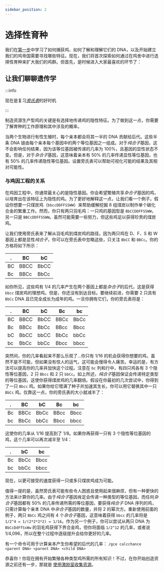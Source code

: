 ```yaml
---
sidebar_position: 2
---
```


# 选择性育种

我们在[第一步](/genetic-chickengineering/steps/gathering-chickens)中学习了如何捕获鸡、如何了解和理解它们的 DNA，以及开始建立我们的鸡帝国需要寻找哪些特征。现在，我们将首次探索如何通过在鸡舍中进行选择性育种来扩大我们的鸡群。但首先，是时候进入大家最喜欢的环节了：

## 让我们聊聊遗传学

:::info

现在是复习[*旁氏表*](https://zh.wikipedia.org/wiki/%E6%97%81%E6%B0%8F%E8%A1%A8)的好时机

:::

制造资源生产型鸡的关键是有选择地传递鸡的隐性特征。为了做到这一点，你需要了解育种的工作原理和其中涉及的概率。

当两个生物进行有性生殖时，每个亲本都会将其一半的 DNA 贡献给后代。这些半条 DNA 链由每个亲本每个基因中的两个等位基因之一组成。对于*纯合子*基因，这不会影响任何结果，因为该等位基因被传递的几率为 100%，且基因的显性状态不变。但是，对于*杂合子*基因，这意味着亲本有 50% 的几率传递显性等位基因，也有 50% 的几率传递隐性等位基因。设置旁氏表可以帮助可视化可能的结果及其相对可能性。

### 与鸡因工程的关系

在鸡因工程中，你通常最关心的是隐性基因。你会希望繁殖共享*杂合子*基因的鸡，以培育出在该特征上为隐性的鸡。为了更好地解释这一点，让我们看一个例子。假设你想要一只煤炭鸡（`bbccDDFFSSWW`）来帮助缓解挖掘 8 组煤炭以制作单个碳化合金的繁重工作。然而，你只有两只羽毛鸡：一只鸡的基因型是 `BbCCDDFFSSWW`，另一只是 `BBCcDDFFSSWW`。虽然可能需要一些努力，但这些鸡足以获得珍贵的煤炭鸡。

让我们使用旁氏表来了解从羽毛鸡到煤炭鸡的路径。因为两只鸡在 D、F、S 和 W 基因上都是显性*纯合子*，你可以在旁氏表中忽略这些，只关注 `BbCC` 和 `BBCc`。你的方格将如下所示：

.   |  BC  |  bC
--  | ---- | ----
BC  | BBCC | BbCC
Bc  | BBCc | BbCc

如你所见，这些鸡有 1/4 的几率产生在两个基因上都是*杂合子*的后代，这是获得 `bbcc` 煤炭鸡的理想鸡。但是，你还没有到达目标。要继续前进，你需要 2 只具有 `BbCc` DNA 且已完全成长为成年的鸡。一旦你拥有它们，你的旁氏表将是：

.   |  BC  |  bC  |  Bc  |  bc
--  | ---- | ---- | ---- | ----
BC  | BBCC | BbCC | BBCc | BbCc
Bc  | BBCc | BbCc | BBcc | Bbcc
bC  | BbCC | bbCC | BbCc | bbCc
bc  | BbCc | bbCc | Bbcc | bbcc

突然间，你的几率看起来不那么乐观了...你只有 1/16 的机会获得你想要的鸡，虽然不是不可能，但如果没有惊人的运气，这可能会慢得令人痛苦。幸运的是，有方法可以提高你的几率并加快这个过程。注意在 `bc` 列和行中，有四只鸡各有 3 个隐性等位基因，2 只 `Bbcc` 和 2 只 `bbCc`。如上所述，*纯合子*基因保证会传递特定类型的等位基因，这使你获得煤炭鸡的几率翻倍。假设在你最初的几次尝试中，你得到了一只 `Bbcc` 鸡。如果你给它喂满了种子并加速其生长，你可以用它替换其中一只 `BbCc` 鸡。仅靠这一点，你的旁氏表的大小就减半了：

.   |  BC  |  bC  |  Bc  |  bc
--  | ---- | ---- | ---- | ----
Bc  | BBCc | BbCc | BBcc | Bbcc
bc  | BbCc | bbCc | Bbcc | bbcc

这使你的几率从 1/16 提高到了 1/8。如果你再获得一只有 3 个隐性等位基因的鸡，这个几率可以再次减半至 1/4：

.   |  bC  |  bc
--  | ---- | ----
Bc  | BbCc | Bbcc
bc  | bbCc | bbcc

现在，以更可接受的速度获得一只或多只煤炭鸡成为可能。

值得一提的是，虽然旁氏表可能有些令人困惑且使用起来很麻烦，但有一种更快的方法来计算你的几率。由于*纯合子*基因肯定会传递一种类型的等位基因，而任何*杂合子*基因都有 50% 的几率传递所需的等位基因，要获得*纯合子* DNA 序列的鸡，只需计算每个亲本 DNA 中*杂合子*基因的数量，并将 2 的幂次方。重新使用前面的例子，两只 `BbCc` 鸡之间有 4 个*杂合子*基因，这意味着获得 `bbcc` 的几率将是 `1/2^4 = 1/(2*2*2*2) = 1/16`。作为另一个例子，你可以尝试从两只 DNA 为 `BbCcDdFfSsWw` 的羽毛鸡获得下界合金鸡，但你将面临 `1/2^12` 的几率，或者说 1/4,096，所以在整个过程中逐级提升会给你更好的几率。

有一个命令可用于计算亲本产生你希望的后代的几率：
`/gce calcchance <parent DNA> <parent DNA> <child DNA>`

恭喜你！你现在拥有开始繁殖各种类型鸡所需的所有知识！不过，在你开始创造资源之前还有一步，那就是 [使用激励室收集资源](/genetic-chickengineering/steps/collecting-resources)。
